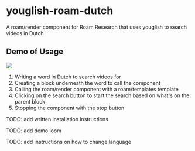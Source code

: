 # youglish-roam-dutch
A roam/render component for Roam Research that uses youglish to search videos in Dutch 

## Demo of Usage

![](https://github.com/clarapastore/youglish-roam-dutch/blob/main/demo.gif)

1) Writing a word in Dutch to search videos for
2) Creating a block underneath the word to call the component
3) Calling the roam/render component with a roam/templates template
4) Clicking on the search button to start the search based on what's on the parent block
5) Stopping the component with the stop button


TODO: add written installation instructions

TODO: add demo loom

TODO: add instructions on how to change language

